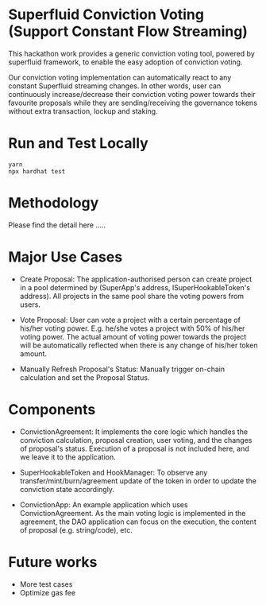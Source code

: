 # Superfluid Conviction Voting (Support Constant Flow Streaming)

This hackathon work provides a generic conviction voting tool, powered by superfluid framework, to enable the easy adoption of conviction voting. 

Our conviction voting implementation can automatically react to any constant Superfluid streaming changes. In other words, user can continuously increase/decrease their conviction voting power towards their favourite proposals while they are sending/receiving the governance tokens without extra transaction, lockup and staking.

# Run and Test Locally
```
yarn
npx hardhat test
```

# Methodology
Please find the detail here .....

# Major Use Cases
- Create Proposal: The application-authorised person can create project in a pool determined by (SuperApp's address, ISuperHookableToken's address). All projects in the same pool share the voting powers from users.

- Vote Proposal: User can vote a project with a certain percentage of his/her voting power. E.g. he/she votes a project with 50% of his/her voting power. The actual amount of voting power towards the project will be automatically reflected when there is any change of his/her token amount.

- Manually Refresh Proposal's Status: Manually trigger on-chain calculation and set the Proposal Status.

# Components
- ConvictionAgreement: It implements the core logic which handles the conviction calculation, proposal creation, user voting, and the changes of proposal's status. Execution of a proposal is not included here, and we leave it to the application.


- SuperHookableToken and HookManager: To observe any transfer/mint/burn/agreement update of the token in order to update the conviction state accordingly.

- ConvictionApp: An example application which uses ConvictionAgreement. As the main voting logic is implemented in the agreement, the DAO application can focus on the execution, the content of proposal (e.g. string/code), etc.


# Future works
- More test cases
- Optimize gas fee

